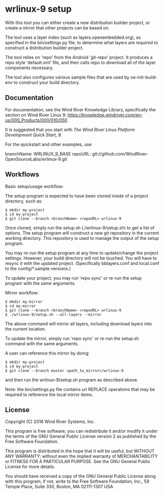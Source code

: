 wrlinux-9 setup
===============

With this tool you can either create a new distribution builder project, or
create a mirror that other projects can be based on.

The tool uses a layer index (such as layers.openembedded.org), as specified in
the bin/settings.py file, to determine what layers are required to construct
a distribution builder project.

The tool relies on 'repo' from the Android 'git-repo' project.  It produces
a repo style 'default.xml' file, and then calls repo to download all of
the layer components necessary.

The tool also configures various sample files that are used by 
oe-init-build-env to construct your build directory.


Documentation
-------------

For documentation, see the Wind River Knowledge Library, specifically
the section on Wind River Linux 9:
https://knowledge.windriver.com/en-us/000_Products/000/010/050

It is suggested that you start with _The Wind River Linux Platform Development
Quick Start, 9_.

For the quickstart and other examples, use

branchName: WRLINUX_9_BASE
repoURL: git://github.com/WindRiver-OpenSourceLabs/wrlinux-9.git


Workflows
---------

Basic setup/usage workflow:

The setup program is expected to have been cloned inside of a project
directory, such as:

    $ mkdir my-project
    $ cd my-project
    $ git clone --branch <branchName> <repoURL> wrlinux-9

Once cloned, simply run the setup.sh (./wrlinux-9/setup.sh) to get a list
of options.  The setup program will construct a new git repository in the
current working directory.  This repository is used to manage the output of
the setup program.

You may re-run the setup program at any time to update/change the project
settings.  However, your build directory will not be touched.  You will have
to resync it with the updated project.  (Specifically bblayers.conf and
local.conf to the config/*.sample versions.)

To update your project, you may run 'repo sync' or re-run the setup program
with the same arguments.


Mirror workflow:

    $ mkdir my-mirror
    $ cd my-mirror
    $ git clone --branch <branchName> <repoURL> wrlinux-9
    $ ./wrlinux-9/setup.sh --all-layers --mirror

The above command will mirror all layers, including download layers into the
current location.

To update the mirror, simply run 'repo sync' or re-run the setup.sh command
with the same arguments.


A user can reference this mirror by doing:

    $ mkdir my-project
    $ cd my-project
    $ git clone --branch master <path_to_mirror>/wrlinux-9

and then run the wrlinux-9/setup.sh program as described above.

Note: the bin/settings.py file contains url REPLACE operations that may be
required to reference the local mirror items.


License
-------

Copyright (C) 2016 Wind River Systems, Inc.

This program is free software; you can redistribute it and/or modify
it under the terms of the GNU General Public License version 2 as
published by the Free Software Foundation.

This program is distributed in the hope that it will be useful,
but WITHOUT ANY WARRANTY; without even the implied warranty of
MERCHANTABILITY or FITNESS FOR A PARTICULAR PURPOSE.
See the GNU General Public License for more details.

You should have received a copy of the GNU General Public License
along with this program; if not, write to the Free Software
Foundation, Inc., 59 Temple Place, Suite 330, Boston, MA 02111-1307 USA
